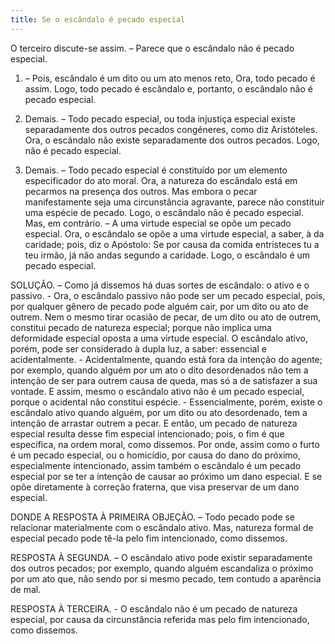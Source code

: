 ```yaml
---
title: Se o escândalo é pecado especial
---
```


O terceiro discute-se assim. – Parece que o escândalo não é pecado especial.  

1. – Pois, escândalo é um dito ou um ato menos reto, Ora, todo pecado é assim. Logo, todo pecado é escândalo e, portanto, o escândalo não é pecado especial.  

2. Demais. – Todo pecado especial, ou toda injustiça especial existe separadamente dos outros pecados congéneres, como diz Aristóteles. Ora, o escândalo não existe separadamente dos outros pecados. Logo, não é pecado especial.  

3. Demais. – Todo pecado especial é constituído por um elemento especificador do ato moral. Ora, a natureza do escândalo está em pecarmos na presença dos outros. Mas embora o pecar manifestamente seja uma circunstância agravante, parece não constituir uma espécie de pecado. Logo, o escândalo não é pecado especial. Mas, em contrário. – A uma virtude especial se opõe um pecado especial. Ora, o escândalo se opõe a uma virtude especial, a saber, à da caridade; pois, diz o Apóstolo: Se por causa da comida entristeces tu a teu irmão, já não andas segundo a caridade. Logo, o escândalo é um pecado especial.  

SOLUÇÃO. – Como já dissemos há duas sortes de escândalo: o ativo e o passivo. - Ora, o escândalo passivo não pode ser um pecado especial, pois, por qualquer gênero de pecado pode alguém cair, por um dito ou ato de outrem. Nem o mesmo tirar ocasião de pecar, de um dito ou ato de outrem, constitui pecado de natureza especial; porque não implica uma deformidade especial oposta a uma virtude especial.  O escândalo ativo, porém, pode ser considerado à dupla luz, a saber: essencial e acidentalmente. - Acidentalmente, quando está fora da intenção do agente; por exemplo, quando alguém por um ato o dito desordenados não tem a intenção de ser para outrem causa de queda, mas só a de satisfazer a sua vontade. E assim, mesmo o escândalo ativo não é um pecado especial, porque o acidental não constitui espécie. - Essencialmente, porém, existe o escândalo ativo quando alguém, por um dito ou ato desordenado, tem a intenção de arrastar outrem a pecar. E então, um pecado de natureza especial resulta desse fim especial intencionado; pois, o fim é que especifica, na ordem moral, como dissemos. Por onde, assim como o furto é um pecado especial, ou o homicídio, por causa do dano do próximo, especialmente intencionado, assim também o escândalo é um pecado especial por se ter a intenção de causar ao próximo um dano especial. E se opõe diretamente à correção fraterna, que visa preservar de um dano especial.  

DONDE A RESPOSTA À PRIMEIRA OBJEÇÃO. – Todo pecado pode se relacionar materialmente com o escândalo ativo. Mas, natureza formal de especial pecado pode tê-la pelo fim intencionado, como dissemos.  

RESPOSTA À SEGUNDA. – O escândalo ativo pode existir separadamente dos outros pecados; por exemplo, quando alguém escandaliza o próximo por um ato que, não sendo por si mesmo pecado, tem contudo a aparência de mal.  

RESPOSTA À TERCEIRA. - O escândalo não é um pecado de natureza especial, por causa da circunstância referida mas pelo fim intencionado, como dissemos.